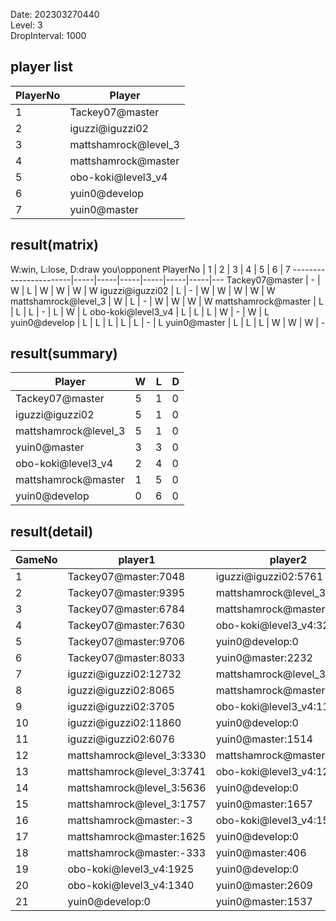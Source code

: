 Date: 202303270440  
Level: 3  
DropInterval: 1000  
## player list
PlayerNo  |  Player
----------|----------------------
1         |  Tackey07@master
2         |  iguzzi@iguzzi02
3         |  mattshamrock@level_3
4         |  mattshamrock@master
5         |  obo-koki@level3_v4
6         |  yuin0@develop
7         |  yuin0@master
## result(matrix)
W:win, L:lose, D:draw
you\opponent PlayerNo  |  1  |  2  |  3  |  4  |  5  |  6  |  7
-----------------------|-----|-----|-----|-----|-----|-----|---
Tackey07@master        |  -  |  W  |  L  |  W  |  W  |  W  |  W
iguzzi@iguzzi02        |  L  |  -  |  W  |  W  |  W  |  W  |  W
mattshamrock@level_3   |  W  |  L  |  -  |  W  |  W  |  W  |  W
mattshamrock@master    |  L  |  L  |  L  |  -  |  L  |  W  |  L
obo-koki@level3_v4     |  L  |  L  |  L  |  W  |  -  |  W  |  L
yuin0@develop          |  L  |  L  |  L  |  L  |  L  |  -  |  L
yuin0@master           |  L  |  L  |  L  |  W  |  W  |  W  |  -
## result(summary)
Player                |  W  |  L  |  D
----------------------|-----|-----|---
Tackey07@master       |  5  |  1  |  0
iguzzi@iguzzi02       |  5  |  1  |  0
mattshamrock@level_3  |  5  |  1  |  0
yuin0@master          |  3  |  3  |  0
obo-koki@level3_v4    |  2  |  4  |  0
mattshamrock@master   |  1  |  5  |  0
yuin0@develop         |  0  |  6  |  0
## result(detail)
GameNo  |  player1                    |  player2
--------|-----------------------------|----------------------------
1       |  Tackey07@master:7048       |  iguzzi@iguzzi02:5761
2       |  Tackey07@master:9395       |  mattshamrock@level_3:17371
3       |  Tackey07@master:6784       |  mattshamrock@master:2260
4       |  Tackey07@master:7630       |  obo-koki@level3_v4:3203
5       |  Tackey07@master:9706       |  yuin0@develop:0
6       |  Tackey07@master:8033       |  yuin0@master:2232
7       |  iguzzi@iguzzi02:12732      |  mattshamrock@level_3:1489
8       |  iguzzi@iguzzi02:8065       |  mattshamrock@master:4704
9       |  iguzzi@iguzzi02:3705       |  obo-koki@level3_v4:1157
10      |  iguzzi@iguzzi02:11860      |  yuin0@develop:0
11      |  iguzzi@iguzzi02:6076       |  yuin0@master:1514
12      |  mattshamrock@level_3:3330  |  mattshamrock@master:2574
13      |  mattshamrock@level_3:3741  |  obo-koki@level3_v4:1281
14      |  mattshamrock@level_3:5636  |  yuin0@develop:0
15      |  mattshamrock@level_3:1757  |  yuin0@master:1657
16      |  mattshamrock@master:-3     |  obo-koki@level3_v4:1572
17      |  mattshamrock@master:1625   |  yuin0@develop:0
18      |  mattshamrock@master:-333   |  yuin0@master:406
19      |  obo-koki@level3_v4:1925    |  yuin0@develop:0
20      |  obo-koki@level3_v4:1340    |  yuin0@master:2609
21      |  yuin0@develop:0            |  yuin0@master:1537
